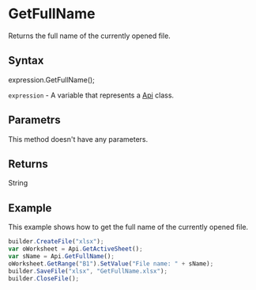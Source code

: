# GetFullName

Returns the full name of the currently opened file.

## Syntax

expression.GetFullName();

`expression` - A variable that represents a [Api](../Api.md) class.

## Parametrs

This method doesn't have any parameters.

## Returns

String

## Example

This example shows how to get the full name of the currently opened file.

```javascript
builder.CreateFile("xlsx");
var oWorksheet = Api.GetActiveSheet();
var sName = Api.GetFullName();
oWorksheet.GetRange("B1").SetValue("File name: " + sName);
builder.SaveFile("xlsx", "GetFullName.xlsx");
builder.CloseFile();
```